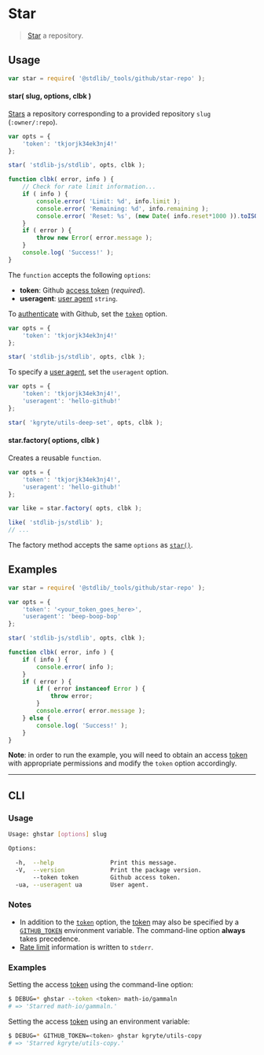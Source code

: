 <!--

@license Apache-2.0

Copyright (c) 2021 The Stdlib Authors.

Licensed under the Apache License, Version 2.0 (the "License");
you may not use this file except in compliance with the License.
You may obtain a copy of the License at

   http://www.apache.org/licenses/LICENSE-2.0

Unless required by applicable law or agreed to in writing, software
distributed under the License is distributed on an "AS IS" BASIS,
WITHOUT WARRANTIES OR CONDITIONS OF ANY KIND, either express or implied.
See the License for the specific language governing permissions and
limitations under the License.

-->

# Star

> [Star][github-star-repo] a repository.

<!-- Section to include introductory text. Make sure to keep an empty line after the intro `section` element and another before the `/section` close. -->

<section class="intro">

</section>

<!-- /.intro -->

<!-- Package usage documentation. -->

<section class="usage">

## Usage

```javascript
var star = require( '@stdlib/_tools/github/star-repo' );
```

<a name="star"></a>

#### star( slug, options, clbk )

[Stars][github-star-repo] a repository corresponding to a provided repository `slug` (`:owner/:repo`).

<!-- run-disable -->

```javascript
var opts = {
    'token': 'tkjorjk34ek3nj4!'
};

star( 'stdlib-js/stdlib', opts, clbk );

function clbk( error, info ) {
    // Check for rate limit information...
    if ( info ) {
        console.error( 'Limit: %d', info.limit );
        console.error( 'Remaining: %d', info.remaining );
        console.error( 'Reset: %s', (new Date( info.reset*1000 )).toISOString() );
    }
    if ( error ) {
        throw new Error( error.message );
    }
    console.log( 'Success!' );
}
```

The `function` accepts the following `options`:

-   **token**: Github [access token][github-token] (_required_).
-   **useragent**: [user agent][github-user-agent] `string`.

To [authenticate][github-oauth2] with Github, set the [`token`][github-token] option.

<!-- run-disable -->

```javascript
var opts = {
    'token': 'tkjorjk34ek3nj4!'
};

star( 'stdlib-js/stdlib', opts, clbk );
```

To specify a [user agent][github-user-agent], set the `useragent` option.

<!-- run-disable -->

```javascript
var opts = {
    'token': 'tkjorjk34ek3nj4!',
    'useragent': 'hello-github!'
};

star( 'kgryte/utils-deep-set', opts, clbk );
```

#### star.factory( options, clbk )

Creates a reusable `function`.

<!-- run-disable -->

```javascript
var opts = {
    'token': 'tkjorjk34ek3nj4!',
    'useragent': 'hello-github!'
};

var like = star.factory( opts, clbk );

like( 'stdlib-js/stdlib' );
// ...
```

The factory method accepts the same `options` as [`star()`](#star).

</section>

<!-- /.usage -->

<!-- Package usage notes. Make sure to keep an empty line after the `section` element and another before the `/section` close. -->

<section class="notes">

</section>

<!-- /.notes -->

<!-- Package usage examples. -->

<section class="examples">

## Examples

<!-- eslint no-undef: "error" -->

```javascript
var star = require( '@stdlib/_tools/github/star-repo' );

var opts = {
    'token': '<your_token_goes_here>',
    'useragent': 'beep-boop-bop'
};

star( 'stdlib-js/stdlib', opts, clbk );

function clbk( error, info ) {
    if ( info ) {
        console.error( info );
    }
    if ( error ) {
        if ( error instanceof Error ) {
            throw error;
        }
        console.error( error.message );
    } else {
        console.log( 'Success!' );
    }
}
```

**Note**: in order to run the example, you will need to obtain an access [token][github-token] with appropriate permissions and modify the `token` option accordingly.

</section>

<!-- /.examples -->

<!-- Section for describing a command-line interface. -->

* * *

<section class="cli">

## CLI

<!-- CLI usage documentation. -->

<section class="usage">

### Usage

```bash
Usage: ghstar [options] slug

Options:

  -h,  --help                Print this message.
  -V,  --version             Print the package version.
       --token token         Github access token.
  -ua, --useragent ua        User agent.
```

</section>

<!-- /.usage -->

<!-- CLI usage notes. Make sure to keep an empty line after the `section` element and another before the `/section` close. -->

<section class="notes">

### Notes

-   In addition to the [`token`][github-token] option, the [token][github-token] may also be specified by a [`GITHUB_TOKEN`][github-token] environment variable. The command-line option **always** takes precedence.
-   [Rate limit][github-rate-limit] information is written to `stderr`.

</section>

<!-- /.notes -->

<!-- CLI usage examples. -->

<section class="examples">

### Examples

Setting the access [token][github-token] using the command-line option:

<!-- run-disable -->

```bash
$ DEBUG=* ghstar --token <token> math-io/gammaln
# => 'Starred math-io/gammaln.'
```

Setting the access [token][github-token] using an environment variable:

<!-- run-disable -->

```bash
$ DEBUG=* GITHUB_TOKEN=<token> ghstar kgryte/utils-copy
# => 'Starred kgryte/utils-copy.'
```

</section>

<!-- /.examples -->

</section>

<!-- /.cli -->

<!-- Section to include cited references. If references are included, add a horizontal rule *before* the section. Make sure to keep an empty line after the `section` element and another before the `/section` close. -->

<section class="references">

</section>

<!-- /.references -->

<!-- Section for all links. Make sure to keep an empty line after the `section` element and another before the `/section` close. -->

<section class="links">

[github-token]: https://github.com/settings/tokens/new
[github-oauth2]: https://developer.github.com/v3/#oauth2-token-sent-in-a-header
[github-user-agent]: https://developer.github.com/v3/#user-agent-required
[github-rate-limit]: https://developer.github.com/v3/rate_limit/
[github-star-repo]: https://developer.github.com/v3/activity/starring/#star-a-repository

</section>

<!-- /.links -->
